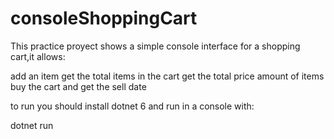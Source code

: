 # consoleShoppingCart

This practice proyect shows a simple console interface for a shopping cart,it allows:

  add an item
  get the total items in the cart
  get the total price amount of items
  buy the cart and get the sell date
  
to run you should install dotnet 6 and run in a console with:

  dotnet run
